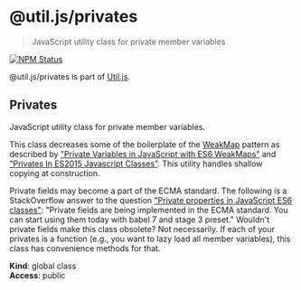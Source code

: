 # @util.js/privates

> JavaScript utility class for private member variables

<p>
  <a href="https://www.npmjs.com/package/@util.js/privates"><img alt="NPM Status" src="https://img.shields.io/npm/v/@util.js/privates.svg?style=flat"></a>
</p>

@util.js/privates is part of [Util.js](https://github.com/creemama/utiljs).

<a name="Privates"></a>

## Privates

JavaScript utility class for private member variables.

This class decreases some of the boilerplate of the
[WeakMap](https://developer.mozilla.org/en-US/docs/Web/JavaScript/Reference/Global_Objects/WeakMap)
pattern as described by
["Private Variables in JavaScript with ES6 WeakMaps"](https://modernweb.com/private-variables-in-javascript-with-es6-weakmaps/)
and
["Privates In ES2015 Javascript Classes"](https://ilikekillnerds.com/2015/09/privates-in-es2015-javascript-classes/).
This utility handles shallow copying at construction.

Private fields may become a part of the ECMA standard. The following is a
StackOverflow answer to the question
["Private properties in JavaScript ES6 classes"](https://stackoverflow.com/a/52237988):
"Private fields are being implemented in the ECMA standard. You can start
using them today with babel 7 and stage 3 preset." Wouldn't private fields
make this class obsolete? Not necessarily. If each of your privates is a
function (e.g., you want to lazy load all member variables), this class has
convenience methods for that.

**Kind**: global class  
**Access**: public
